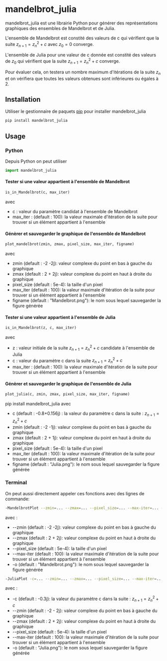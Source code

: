 # mandelbrot_julia

mandelbrot_julia est une librairie Python pour générer des représentations graphiques des ensembles de Mandelbrot et de Julia.

L'ensemble de Mandelbrot est constité des valeurs de c qui vérifient que la suite $z_{n+1} =  {z_n}^2 + c$ avec $z_0 = 0$ converge.

L'ensemble de Julia pour une valeur de c donnée est constité des valeurs de $z_0$ qui vérifient que la suite $z_{n+1} =  {z_n}^2 + c$ converge.

Pour évaluer cela, on testera un nombre maximum d'itérations de la suite $z_n$ et on vérifiera que toutes les valeurs obtenues sont inférieures ou égales à 2.

## Installation

Utiliser le gestionnaire de paquets [pip](https://pip.pypa.io/en/stable/) pour installer mandelbrot_julia

```bash
pip install mandelbrot_julia
```

## Usage
### Python
Depuis Python on peut utiliser
```python
import mandelbrot_julia
```
#### Tester si une valeur appartient à l'ensemble de Mandelbrot
```python
is_in_Mandelbrot(c, max_iter)
```
avec 
- c : valeur du paramètre candidat à l'ensemble de Mandelbrot
- max_iter : (default : 100): la valeur maximale d'itération de la suite pour trouver si un élément appartient à l'ensemble
#### Génèrer et sauvegarder le graphique de l'ensemble de Mandelbrot

```python
plot_mandelbrot(zmin, zmax, pixel_size, max_iter, figname)
```
avec
- zmin (default : -2 -2j): valeur complexe du point en bas à gauche du graphique
- zmax (default : 2 + 2j): valeur complexe du point en haut à droite du graphique
- pixel_size (default : 5e-4): la taille d'un pixel
- max_iter (default : 100): la valeur maximale d'itération de la suite pour trouver si un élément appartient à l'ensemble
- figname (default : "Mandelbrot.png"): le nom sous lequel sauvegarder la figure générée

#### Tester si une valeur appartient à l'ensemble de Julia
```python
is_in_Mandelbrot(z, c, max_iter)
```
avec 
- z : valeur initiale de la suite $z_{n+1} =  {z_n}^2 + c$ candidate à l'ensemble de Julia
- c : valeur du paramètre c dans la suite $z_{n+1} =  {z_n}^2 + c$
- max_iter : (default : 100): la valeur maximale d'itération de la suite pour trouver si un élément appartient à l'ensemble

#### Génèrer et sauvegarder le graphique de l'ensemble de Julia
```Python
plot_julia(c, zmin, zmax, pixel_size, max_iter, figname)
```
pip install mandelbrot_julia
avec
- c (default : -0.8+0.156j) : la valeur du paramètre c dans la suite : $z_{n+1} =  {z_n}^2 + c$
- zmin (default : -2 -1j): valeur complexe du point en bas à gauche du graphique
- zmax (default : 2 + 1j): valeur complexe du point en haut à droite du graphique
- pixel_size (default : 5e-4): la taille d'un pixel
- max_iter (default : 100): la valeur maximale d'itération de la suite pour trouver si un élément appartient à l'ensemble
- figname (default : "Julia.png"): le nom sous lequel sauvegarder la figure générée

### Terminal
On peut aussi directement appeler ces fonctions avec des lignes de commande:


```bash
-MandelbrotPlot --zmin=... --zmax=... --pixel_size=... --max-iter=... -o ...
```
avec :
- --zmin (default : -2 -2j): valeur complexe du point en bas à gauche du graphique
- --zmax (default : 2 + 2j): valeur complexe du point en haut à droite du graphique
- --pixel_size (default : 5e-4): la taille d'un pixel
- --max-iter (default : 100): la valeur maximale d'itération de la suite pour trouver si un élément appartient à l'ensemble
- -o (default : "Mandelbrot.png"): le nom sous lequel sauvegarder la figure générée

```bash
-JuliaPlot -c=... --zmin=... --zmax=... --pixel_size=... --max-iter=... -o ...
```
avec :
- -c (default : -0.3j): la valeur du paramètre c dans la suite : $z_{n+1} =  {z_n}^2 + c$
- --zmin (default : -2 - 2j): valeur complexe du point en bas à gauche du graphique
- --zmax (default : 2 + 2j): valeur complexe du point en haut à droite du graphique
- --pixel_size (default : 5e-4): la taille d'un pixel
- --max-iter (default : 100): la valeur maximale d'itération de la suite pour trouver si un élément appartient à l'ensemble
- -o (default : "Julia.png"): le nom sous lequel sauvegarder la figure générée


